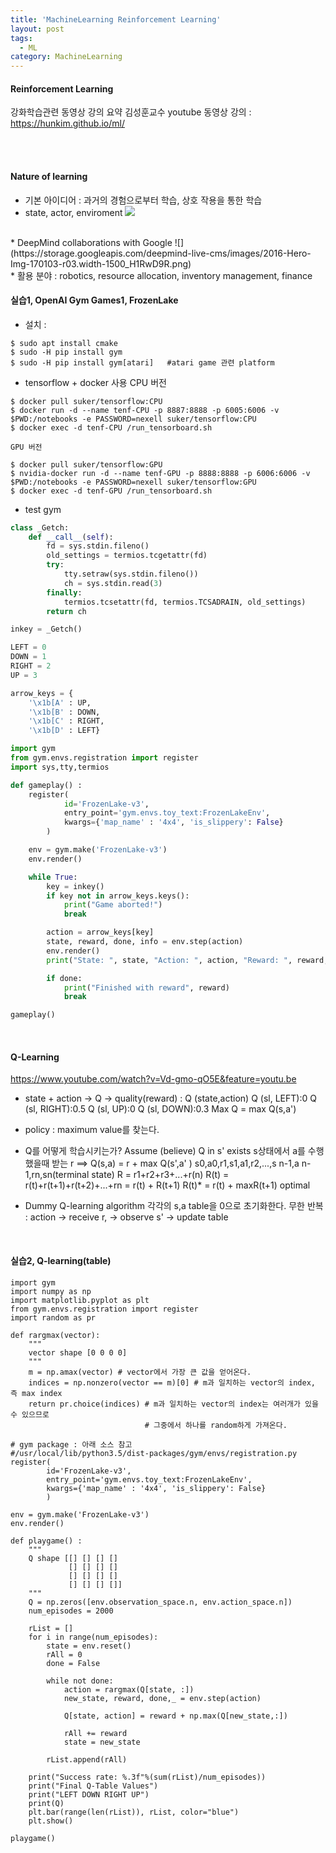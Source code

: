 ```yaml
---
title: 'MachineLearning Reinforcement Learning'
layout: post
tags:
  - ML
category: MachineLearning
---
```

#### Reinforcement Learning
강화학습관련 동영상 강의 요약
김성훈교수 youtube 동영상 강의 : https://hunkim.github.io/ml/

<br><br>

#### Nature of learning

* 기본 아이디어 : 과거의 경험으로부터 학습, 상호 작용을 통한 학습
* state, actor, enviroment
![](https://www.cs.utexas.edu/~eladlieb/rl_interaction.png)
<br>
* DeepMind collaborations with Google
![](https://storage.googleapis.com/deepmind-live-cms/images/2016-Hero-Img-170103-r03.width-1500_H1RwD9R.png)
<br>
* 활용 분야 : robotics, resource allocation, inventory management, finance

#### 실습1, OpenAI Gym Games1, FrozenLake
* 설치 :
```
$ sudo apt install cmake
$ sudo -H pip install gym
$ sudo -H pip install gym[atari]   #atari game 관련 platform
```

* tensorflow + docker 사용
	CPU 버전
```
$ docker pull suker/tensorflow:CPU
$ docker run -d --name tenf-CPU -p 8887:8888 -p 6005:6006 -v $PWD:/notebooks -e PASSWORD=nexell suker/tensorflow:CPU
$ docker exec -d tenf-CPU /run_tensorboard.sh
```

	GPU 버전
```
$ docker pull suker/tensorflow:GPU
$ nvidia-docker run -d --name tenf-GPU -p 8888:8888 -p 6006:6006 -v $PWD:/notebooks -e PASSWORD=nexell suker/tensorflow:GPU
$ docker exec -d tenf-GPU /run_tensorboard.sh
```

* test gym

```python
class _Getch:
    def __call__(self):
        fd = sys.stdin.fileno()
        old_settings = termios.tcgetattr(fd)
        try:
            tty.setraw(sys.stdin.fileno())
            ch = sys.stdin.read(3)
        finally:
            termios.tcsetattr(fd, termios.TCSADRAIN, old_settings)
        return ch

inkey = _Getch()

LEFT = 0
DOWN = 1
RIGHT = 2
UP = 3

arrow_keys = {
    '\x1b[A' : UP,
    '\x1b[B' : DOWN,
    '\x1b[C' : RIGHT,
    '\x1b[D' : LEFT}

import gym
from gym.envs.registration import register
import sys,tty,termios

def gameplay() :
    register(
            id='FrozenLake-v3',
            entry_point='gym.envs.toy_text:FrozenLakeEnv',
            kwargs={'map_name' : '4x4', 'is_slippery': False}
        )

    env = gym.make('FrozenLake-v3')
    env.render()

    while True:
        key = inkey()
        if key not in arrow_keys.keys():
            print("Game aborted!")
            break

        action = arrow_keys[key]
        state, reward, done, info = env.step(action)
        env.render()
        print("State: ", state, "Action: ", action, "Reward: ", reward, "Info: ", info)

        if done:
            print("Finished with reward", reward)
            break

gameplay()
```

<br>

#### Q-Learning
https://www.youtube.com/watch?v=Vd-gmo-qO5E&feature=youtu.be
* state + action -> Q -> quality(reward)    :     Q (state,action)
	Q (sl, LEFT):0
	Q (sl, RIGHT):0.5
	Q (sl, UP):0
	Q (sl, DOWN):0.3
	Max Q = max Q(s,a')

* policy : maximum value를 찾는다. 
* Q를 어떻게 학습시키는가?
	Assume (believe) Q in s' exists
	s상태에서 a를 수행했을때 받는 r  ==>  Q(s,a) = r + max Q(s',a' )
	s0,a0,r1,s1,a1,r2,...,s n-1,a n-1,rn,sn(terminal state)
	R = r1+r2+r3+...+r(n)
	R(t) = r(t)+r(t+1)+r(t+2)+...+rn = r(t) + R(t+1)
	R(t)* = r(t) + maxR(t+1)   optimal

* Dummy Q-learning algorithm
	각각의 s,a table을 0으로 초기화한다.
	무한 반복 : action -> receive r, -> observe s' -> update table

<br>

#### 실습2, Q-learning(table)
```
import gym
import numpy as np
import matplotlib.pyplot as plt
from gym.envs.registration import register
import random as pr

def rargmax(vector):
    """
    vector shape [0 0 0 0]
    """
    m = np.amax(vector) # vector에서 가장 큰 값을 얻어온다.
    indices = np.nonzero(vector == m)[0] # m과 일치하는 vector의 index, 즉 max index
    return pr.choice(indices) # m과 일치하는 vector의 index는 여러개가 있을 수 있으므로
                              # 그중에서 하나를 random하게 가져온다.

# gym package : 아래 소스 참고
#/usr/local/lib/python3.5/dist-packages/gym/envs/registration.py
register(
        id='FrozenLake-v3',
        entry_point='gym.envs.toy_text:FrozenLakeEnv',
        kwargs={'map_name' : '4x4', 'is_slippery': False}
        )

env = gym.make('FrozenLake-v3')
env.render()

def playgame() :
    """
    Q shape [[] [] [] []
             [] [] [] []
             [] [] [] []
             [] [] [] []]
    """
    Q = np.zeros([env.observation_space.n, env.action_space.n])
    num_episodes = 2000

    rList = []
    for i in range(num_episodes):
        state = env.reset()
        rAll = 0
        done = False

        while not done:
            action = rargmax(Q[state, :])
            new_state, reward, done,_ = env.step(action)

            Q[state, action] = reward + np.max(Q[new_state,:])

            rAll += reward
            state = new_state

        rList.append(rAll)

    print("Success rate: %.3f"%(sum(rList)/num_episodes))
    print("Final Q-Table Values")
    print("LEFT DOWN RIGHT UP")
    print(Q)
    plt.bar(range(len(rList)), rList, color="blue")
    plt.show()

playgame()
```